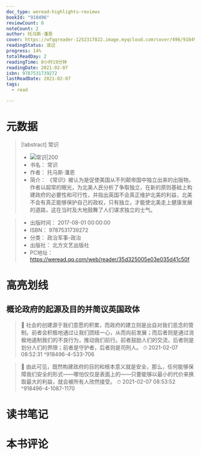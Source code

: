 ```yaml
---
doc_type: weread-highlights-reviews
bookId: "918496"
reviewCount: 0
noteCount: 2
author: 托马斯·潘恩
cover: https://wfqqreader-1252317822.image.myqcloud.com/cover/496/918496/t7_918496.jpg
readingStatus: 读过
progress: 14%
totalReadDay: 2
readingTime: 0小时19分钟
readingDate: 2021-02-07
isbn: 9787531739272
lastReadDate: 2021-02-07
tags:
  - read

---
```

# 元数据
> [!abstract] 常识
> - ![ 常识|200](https://wfqqreader-1252317822.image.myqcloud.com/cover/496/918496/t7_918496.jpg)
> - 书名： 常识
> - 作者： 托马斯·潘恩
> - 简介： 《常识》被认为是促使美国从不列颠帝国中独立出来的出版物。作者以超常的眼光，为北美人民分析了争取独立，在新的原则基础上构建政府的必要性和可行性，并指出英国不会真正维护北美的利益，北美不会有真正能够保护自己的政权，只有独立，才能使北美走上健康发展的道路，这在当时及大地鼓舞了人们谋求独立的士气。

> - 出版时间： 2017-08-01 00:00:00
> - ISBN： 9787531739272
> - 分类： 政治军事-政治
> - 出版社： 北方文艺出版社
> - PC地址：https://weread.qq.com/web/reader/35d325005e03e035d41c50f

# 高亮划线

## 概论政府的起源及目的并简议英国政体

> 📌 社会的创建源于我们意愿的积累，而政府的建立则是出自对我们恶念的管制。前者会积极地通过让我们团结一心，从而向前发展；而后者则是通过消极地遏制我们的不良行为，推动我们前行。前者鼓励人们的交流，后者则是划分人们的界限；前者是守护者，后者则是司刑人。 
> ⏱ 2021-02-07 08:52:31 ^918496-4-533-706

> 📌 由此可见，既然构建政府的目的和根本意义就是安全，那么，任何能够保障我们安全的形式——哪怕仅仅是表面上的——只要能够以最小的代价来换取最大的利益，就会被所有人欣然接受。 
> ⏱ 2021-02-07 08:53:52 ^918496-4-1087-1170

# 读书笔记

# 本书评论

